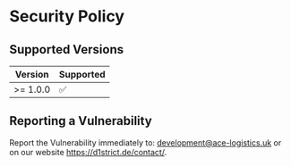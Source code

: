 # Security Policy

## Supported Versions

| Version | Supported          |
| ------- | ------------------ |
| >= 1.0.0   | :white_check_mark: |

## Reporting a Vulnerability

Report the Vulnerability immediately to: development@ace-logistics.uk or on our website <https://d1strict.de/contact/>.
